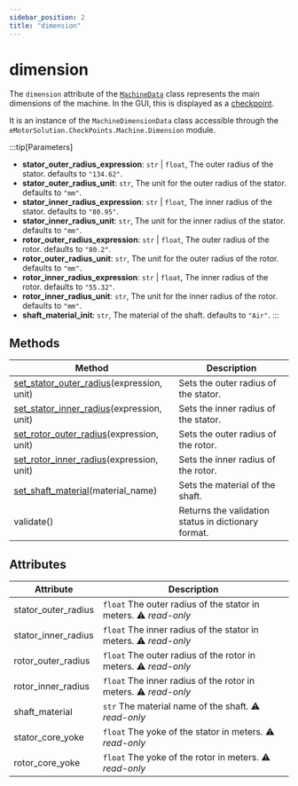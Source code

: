 ```yaml
---
sidebar_position: 2
title: "dimension"
---
```

# dimension
The `dimension` attribute of the [`MachineData`](/docs/api/Machine/) class represents the  main dimensions of the machine. In the GUI, this is displayed as a [checkpoint](/docs/docs/Machine/Dimension).

It is an instance of the `MachineDimensionData` class accessible through the `eMotorSolution.CheckPoints.Machine.Dimension` module.

:::tip[Parameters]
- **stator_outer_radius_expression**: `str` | `float`, The outer radius of the stator. defaults to `"134.62"`.
- **stator_outer_radius_unit**: `str`, The unit for the outer radius of the stator. defaults to `"mm"`.
- **stator_inner_radius_expression**: `str` | `float`, The inner radius of the stator. defaults to `"80.95"`.
- **stator_inner_radius_unit**: `str`, The unit for the inner radius of the stator. defaults to `"mm"`.
- **rotor_outer_radius_expression**: `str` | `float`, The outer radius of the rotor. defaults to `"80.2"`.
- **rotor_outer_radius_unit**: `str`, The unit for the outer radius of the rotor. defaults to `"mm"`.
- **rotor_inner_radius_expression**: `str` | `float`, The inner radius of the rotor. defaults to `"55.32"`.
- **rotor_inner_radius_unit**: `str`, The unit for the inner radius of the rotor. defaults to `"mm"`.
- **shaft_material_init**: `str`, The material of the shaft. defaults to `"Air"`.
:::


## Methods
| Method | Description |
|--------|-------------|
| [set_stator_outer_radius](/docs/api/Machine/dimension/set_stator_outer_radius)(expression, unit) | Sets the outer radius of the stator. |
| [set_stator_inner_radius](/docs/api/Machine/dimension/set_stator_inner_radius)(expression, unit) | Sets the inner radius of the stator. |
| [set_rotor_outer_radius](/docs/api/Machine/dimension/set_rotor_outer_radius)(expression, unit) | Sets the outer radius of the rotor. |
| [set_rotor_inner_radius](/docs/api/Machine/dimension/set_rotor_inner_radius)(expression, unit) | Sets the inner radius of the rotor. |
| [set_shaft_material](/docs/api/Machine/dimension/set_shaft_material)(material_name) | Sets the material of the shaft. |
| validate() | Returns the validation status in dictionary format. |

## Attributes
| Attribute | Description |
|-----------|-------------|
| stator_outer_radius | `float` The outer radius of the stator in meters. :warning: *read-only*|
| stator_inner_radius | `float` The inner radius of the stator in meters. :warning: *read-only*|
| rotor_outer_radius | `float` The outer radius of the rotor in meters. :warning: *read-only*|
| rotor_inner_radius | `float` The inner radius of the rotor in meters. :warning: *read-only*|
| shaft_material | `str` The material name of the shaft. :warning: *read-only*|
| stator_core_yoke | `float` The yoke of the stator in meters. :warning: *read-only*|
| rotor_core_yoke | `float` The yoke of the rotor in meters. :warning: *read-only*|

